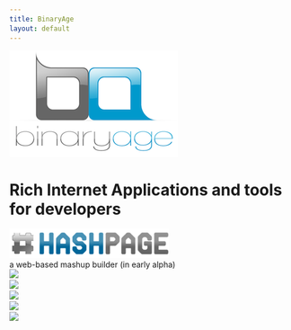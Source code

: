 ```yaml
---
title: BinaryAge
layout: default
---
```


<div class="center">
  <a href="/"><img src="/images/binaryage-large.png"/></a><br/>
  <h1>Rich Internet Applications and tools for developers</h1>
</div>

<div class="center">
<div class="hashpage product"><a href="http://www.hashpage.com"><img src="/images/hashpage.png"/></a></div>
a web-based mashup builder (in early alpha)
</div>

<div class="products">
<div class="product"><a href="http://firepython.binaryage.com"><img src="http://firepython.binaryage.com/images/logo.png"/></a></div>
<div class="product"><a href="http://firerainbow.binaryage.com"><img src="http://firerainbow.binaryage.com/images/logo.png"/></a></div>
<div class="product"><a href="http://visor.binaryage.com"><img src="http://visor.binaryage.com/images/logo.png"/></a></div>
<div class="product"><a href="http://xrefresh.binaryage.com"><img src="http://xrefresh.binaryage.com/images/logo.png"/></a></div>
<div class="product"><a href="http://drydrop.binaryage.com"><img src="http://drydrop.binaryage.com/images/logo.png"/></a></div>
</div>
